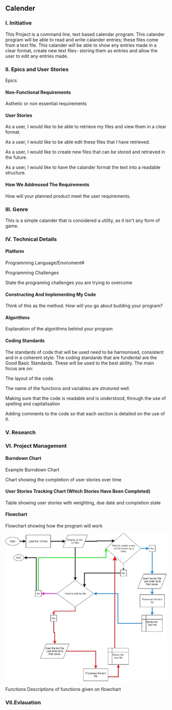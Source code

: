## Calender

### I. Initiative

This Project is a command line, text based calendar program. This calander program will be able to read and write calander entries; these files come from a text file. This calander will be able to show any entries made in a clear format, create new text files- storing them as entries and allow the user to edit any entries made.

### II. Epics and User Stories

Epics


#### Non-Functional Requirements

Asthetic or non essential requirements

#### User Stories

As a user, I would like to be able to retrieve my files and view them in a clear format.

As a user, I would like to be able edit these files that I have retrieved.

As a user, I would like to create new files that can be stored and retrieved in the future.

As a user, I would like to have the calander format the text into a readable structure.

#### How We Addressed The Requirements

How will your planned product meet the user requirements.

### III. Genre

This is a simple calander that is considered a utility, as it isn't any form of game.

### IV. Technical Details

#### Platform

Programming Language/Enviroment#

Programming Challenges

State the programing challenges you are trying to overcome

#### Constructing And Implementing My Code

Think of this as the method. How will you go about building your program?

#### Algorithms

Explanation of the algorithms behind your program


#### Coding Standards

The standards of code that will be used need to be harmonised, consistent and in a coherent style. The coding standards that are fundental are the Good Basic Standards. These will be used to the best ability. The main focus are on:

The layout of the code.

The name of the functions and variables are strutured well.

Making sure that the code is readable and is understood, through the use of spelling and capitalisation 

Adding comments to the code so that each section is detailed on the use of it.



### V. Research

### VI. Project Management

#### Burndown Chart

Example Burndown Chart

Chart showing the completion of user stories over time

#### User Stories Tracking Chart (Which Stories Have Been Completed)

Table showing user stories with weighting, due date and completion state

#### Flowchart

Flowchart showing how the program will work

![](https://github.com/AoifeW123/Calander/blob/master/Flow%20Chart.jpg)

Functions
Descriptions of functions given on flowchart

### VII.Evlauation
